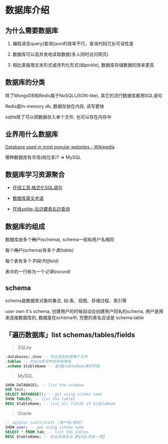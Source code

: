 # 数据库介绍

## 为什么需要数据库

1. 编程语言query(查询)json的效率不行，查询代码冗长可读性差

2. 数据库可以高并发地读取数据(多人同时访问网页)

3. 相比直接用文本形式或序列化形式(如pickle), 数据库存储数据的效率更高

## 数据库的分类

除了MongoDB和Redis属于NoSQL(JSON-like), 其它的流行数据库都用SQL语句

Redis是In-memory db, 数据存放在内存, 读写更快

sqlite除了可以把数据存入单个文件, 也可以存在内存中

## 业界用什么数据库

[Database used in most popular websites - Wikipedia](https://en.wikipedia.org/wiki/Programming_languages_used_in_most_popular_websites)

哪种数据库有市场(岗位多)? => MySQL

## 数据库学习资源聚合

- [在线工具:格式化SQL语句](https://sqlformat.org/)

- [数据库英文术语](https://my.oschina.net/seibutu/blog/500298)

- [在线sqlite-左边建表右边查询](http://sqlfiddle.com/#!5/d0a2d/6)

## 数据库的组成

数据库由多个~~用户~~(schema), schema一般和用户名相同

每个~~用户~~(schema)有多个*表(table)*

每个表有多个*字段/列(field)*

表中的一行称为一个*记录(record)*

## schema

schema是数据库对象的集合, 如:表、视图、存储过程、索引等

user own it's schema, 创建用户的时候自动会创建用户同名的schema, 用户是用来连接数据库的, 数据是在schema中, 完整的表名应该是 schema.table

## 「遍历数据库」list schemas/tables/fields

> SQLite

```sql
.databases/.show -- 列出连到的是哪个文件
.tables -- 列出当前文件的所有表名
.schema $tableName -- 查询$tableName表的字段
```

> MySQL

```sql
SHOW DATABASES; -- list the schemas
USE test;
SELECT DATABASE(); -- get using schema name
SHOW TABLES; -- list the tables
DESC $tableName; -- list all fields of $tableName
```

> Oracle

```sql
-- sqlplus scott/scott (用户名/密码)
SHOW user; -- get using schema name
SELECT * FROM tab; -- list the tables
DESC $tableName; -- 列出字段名与【MySQL完全一样】
```
